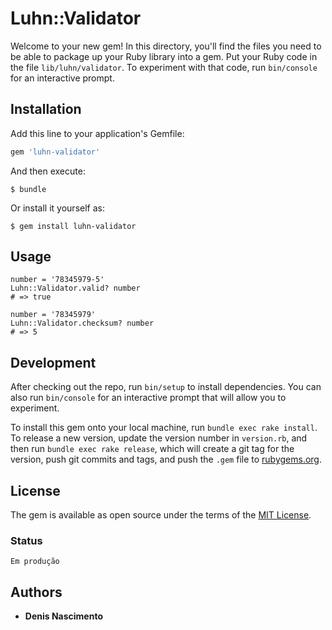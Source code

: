 # Luhn::Validator

Welcome to your new gem! In this directory, you'll find the files you need to be able to package up your Ruby library into a gem. Put your Ruby code in the file `lib/luhn/validator`. To experiment with that code, run `bin/console` for an interactive prompt.


## Installation

Add this line to your application's Gemfile:

```ruby
gem 'luhn-validator'
```

And then execute:

    $ bundle

Or install it yourself as:

    $ gem install luhn-validator

## Usage

	number = '78345979-5'
	Luhn::Validator.valid? number
	# => true

	number = '78345979'
  	Luhn::Validator.checksum? number
  	# => 5

## Development

After checking out the repo, run `bin/setup` to install dependencies. You can also run `bin/console` for an interactive prompt that will allow you to experiment.

To install this gem onto your local machine, run `bundle exec rake install`. To release a new version, update the version number in `version.rb`, and then run `bundle exec rake release`, which will create a git tag for the version, push git commits and tags, and push the `.gem` file to [rubygems.org](https://rubygems.org).


## License

The gem is available as open source under the terms of the [MIT License](http://opensource.org/licenses/MIT).

### Status

	Em produção

## Authors

* **Denis Nascimento**
